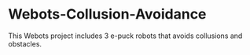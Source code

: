 # Webots-Collusion-Avoidance

This Webots project includes 3 e-puck robots that avoids collusions and obstacles. 
